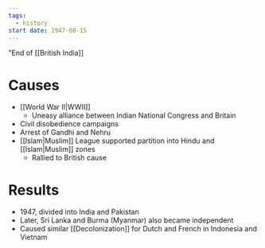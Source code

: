 ```yaml
---
tags:
  - history
start date: 1947-08-15
---
```

"End of [[British India]]
# Causes
- [[World War II|WWII]]
	- Uneasy alliance between Indian National Congress and Britain
- Civil disobedience campaigns
- Arrest of Gandhi and Nehru
- [[Islam|Muslim]] League supported partition into Hindu and [[Islam|Muslim]] zones
	- Rallied to British cause
# Results
- 1947, divided into India and Pakistan
- Later, Sri Lanka and Burma (Myanmar) also became independent
- Caused similar [[Decolonization]] for Dutch and French in Indonesia and Vietnam